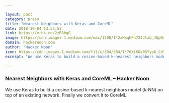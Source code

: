 ```yaml
---

layout: post
category: press
title: "Nearest Neighbors with Keras and CoreML"
date: 2018-10-04 13:55:53
link: https://vrhk.co/2zRBhqG
image: https://cdn-images-1.medium.com/max/1200/1*2xHxqhPh724Jtxb_4UpNrg.jpeg
domain: hackernoon.com
author: "Hacker Noon"
icon: https://cdn-images-1.medium.com/fit/c/304/304/1*76XiKOa05Yya6_CdYX8pVg.jpeg
excerpt: "We use Keras to build a cosine-based k-nearest neighbors model (k-NN) on top of an existing network. Finally we convert it to CoreML."

---
```


### Nearest Neighbors with Keras and CoreML – Hacker Noon

We use Keras to build a cosine-based k-nearest neighbors model (k-NN) on top of an existing network. Finally we convert it to CoreML.